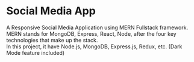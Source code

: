 <h1>Social Media App</h1>
A Responsive Social Media Application using MERN Fullstack framework.
MERN stands for MongoDB, Express, React, Node, after the four key technologies that make up the stack. <br/>
In this project, it have Node.js, MongoDB, Express.js, Redux, etc. (Dark Mode feature included)
